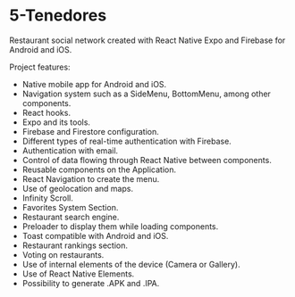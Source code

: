 # 5-Tenedores
Restaurant social network created with React Native Expo and Firebase for Android and iOS.

Project features:
- Native mobile app for Android and iOS.
- Navigation system such as a SideMenu, BottomMenu, among other components.
- React hooks.
- Expo and its tools.
- Firebase and Firestore configuration.
- Different types of real-time authentication with Firebase.
- Authentication with email.
- Control of data flowing through React Native between components.
- Reusable components on the Application.
- React Navigation to create the menu.
- Use of geolocation and maps.
- Infinity Scroll.
- Favorites System Section.
- Restaurant search engine.
- Preloader to display them while loading components.
- Toast compatible with Android and iOS.
- Restaurant rankings section.
- Voting on restaurants.
- Use of internal elements of the device (Camera or Gallery).
- Use of React Native Elements.
- Possibility to generate .APK and .IPA.
